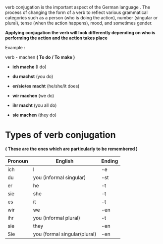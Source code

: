 
verb conjugation is the important aspect of the German language . The process of changing the form of a verb to reflect various grammatical categories such as a person (who is doing the action), number (singular or plural), tense (when the action happens), mood, and sometimes gender.

**Applying conjugation the verb will look differently depending on who is performing the action and the action takes place**


Example :

verb - machen **( To do / To make )**

- **ich mache** (I do)

- **du machst** (you do)

- **er/sie/es macht** (he/she/it does)

- **wir machen** (we do)

- **ihr macht** (you all do)

- **sie machen** (they do)



# Types of verb conjugation 

**( These are the ones which are particularly to be remembered )**


| Pronoun | English                    | Ending |
|---------|----------------------------|--------|
| ich     | I                          | -e     |
| du      | you (informal singular)    | -st    |
| er      | he                         | -t     |
| sie     | she                        | -t     |
| es      | it                         | -t     |
| wir     | we                         | -en    |
| ihr     | you (informal plural)      | -t     |
| sie     | they                       | -en    |
| Sie     | you (formal singular/plural)| -en   |


